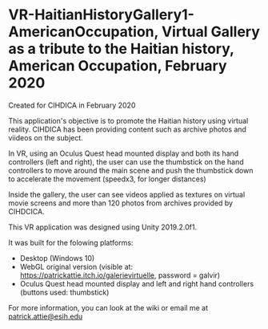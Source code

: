 # VR-HaitianHistoryGallery1-AmericanOccupation, Virtual Gallery as a tribute to the Haitian history, American Occupation, February 2020

Created for CIHDICA in February 2020

This application's objective is to promote the Haitian history using virtual reality. CIHDICA has been providing content such as archive photos and viideos on the subject.

In VR, using an Oculus Quest head mounted display and both its hand controllers (left and right), the user can use the thumbstick on the hand controllers to move around the main scene and push the thumbstick down to accelerate the movement (speedx3, for longer distances)


Inside the gallery, the user can see videos applied as textures on virtual movie screens and more than 120 photos from archives provided by CIHDCICA.

This VR application was designed using Unity 2019.2.0f1.

It was built for the folowing platforms:
- Desktop (Windows 10)
- WebGL original version (visible at: https://patrickattie.itch.io/galerievirtuelle, password = galvir)
- Oculus Quest head mounted display and left and right hand controllers (buttons used: thumbstick)

For more information, you can look at the wiki or email me at patrick.attie@esih.edu
